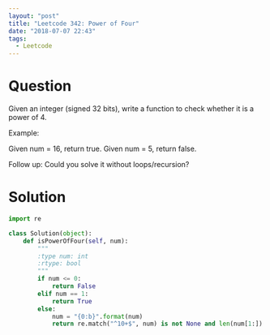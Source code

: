 ```yaml
---
layout: "post"
title: "Leetcode 342: Power of Four"
date: "2018-07-07 22:43"
tags:
  - Leetcode
---
```


# Question
Given an integer (signed 32 bits), write a function to check whether it is a power of 4.

Example:

Given num = 16, return true. Given num = 5, return false.

Follow up: Could you solve it without loops/recursion?

# Solution
```python
import re

class Solution(object):
    def isPowerOfFour(self, num):
        """
        :type num: int
        :rtype: bool
        """
        if num <= 0:
            return False
        elif num == 1:
            return True
        else:
            num = "{0:b}".format(num)
            return re.match("^10+$", num) is not None and len(num[1:]) % 2 == 0
```
